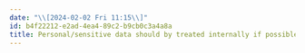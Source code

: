 ```yaml
---
date: "\\[2024-02-02 Fri 11:15\\]"
id: b4f22212-e2ad-4ea4-89c2-b9cb0c3a4a8a
title: Personal/sensitive data should by treated internally if possible
---
```


